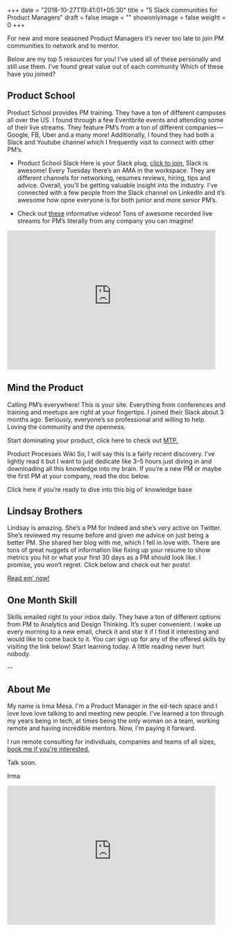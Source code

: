 +++
date = "2018-10-27T19:41:01+05:30"
title = "5 Slack communities for Product Managers"
draft = false
image = ""
showonlyimage = false
weight = 0
+++

For new and more seasoned Product Managers it’s never too late to join PM communities to network and to mentor.

<!--more-->

Below are my top 5 resources for you! I’ve used all of these personally and still use them. I’ve found great value out of each community Which of these have you joined?

## Product School

Product School provides PM training. They have a ton of different campuses all over the US. I found through a few Eventbrite events and attending some of their live streams. They feature PM’s from a ton of different companies — Google, FB, Uber and a many more! Additionally, I found they had both a Slack and Youtube channel which I frequently visit to connect with other PM’s.

- Product School Slack Here is your Slack plug, [click to join.](https://www.productschool.com/slack-community/) Slack is awesome! Every Tuesday there’s an AMA in the workspace. They are different channels for networking, resumes reviews, hiring, tips and advice. Overall, you’ll be getting valuable insight into the industry. I’ve connected with a few people from the Slack channel on LinkedIn and it’s awesome how opne everyone is for both junior and more senior PM’s.

- Check out [these](https://www.youtube.com/channel/UC6hlQ0x6kPbAGjYkoz53cvA) informative videos! Tons of awesome recorded live streams for PM’s literally from any company you can imagine!

<iframe width="480" height="320" src="https://theweeklyhuman.substack.com/embed" frameborder="0" scrolling="no"></iframe>

## Mind the Product

Calling PM’s everywhere! This is your site. Everything from conferences and training and meetups are right at your fingertips. I joined their Slack about 3 months ago. Seriously, everyone’s so professional and willing to help. Loving the community and the openness.

Start dominating your product, click here to check out [MTP.](https://www.mindtheproduct.com/)

Product Processes Wiki So, I will say this is a fairly recent discovery. I’ve lightly read it but I want to just dedicate like 3–5 hours just diving in and downloading all this knowledge into my brain. If you’re a new PM or maybe the first PM at your company, read the doc below.

Click here if you’re ready to dive into this big ol’ knowledge base

## Lindsay Brothers

Lindsay is amazing. She’s a PM for Indeed and she’s very active on Twitter. She’s reviewed my resume before and given me advice on just being a better PM. She shared her blog with me, which I fell in love with. There are tons of great nuggets of information like fixing up your resume to show metrics you hit or what your first 30 days as a PM should look like. I promise, you won’t regret. Click below and check out her posts!

[Read em’ now!](http://www.lindsay-brothers.com/blog/)

## One Month Skill

Skills emailed right to your inbox daily. They have a ton of different options from PM to Analytics and Design Thinking. It’s super convenient. I wake up every morning to a new email, check it and star it if I find it interesting and would like to come back to it. You can sign up for any of the offered skills by visiting the link below! Start learning today. A little reading never hurt nobody.

--

## About Me

My name is Irma Mesa. I'm a Product Manager in the ed-tech space and I love love love talking to and meeting new people. I've learned a ton through my years being in tech, at times being the only woman on a team, working remote and having incredible mentors. Now, I'm paying it forward.

I run remote consulting for individuals, companies and teams of all sizes, [book me if you're interested.](/workwithme/)

Talk soon.

Irma

<iframe width="480" height="320" src="https://theweeklyhuman.substack.com/embed" frameborder="0" scrolling="no"></iframe>

